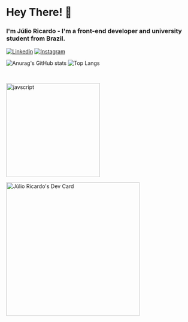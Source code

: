 
# Hey There! 👾

### I'm Júlio Ricardo - I'm a front-end developer and university student from Brazil.
[![Linkedin](https://img.shields.io/badge/LinkedIn-0077B5?style=for-the-badge&logo=linkedin&logoColor=white)](www.linkedin.com/in/júlio-ricardo-milcharek-cavalheiro)
[![Instagram](https://img.shields.io/badge/Instagram-E4405F?style=for-the-badge&logo=instagram&logoColor=white)](https://www.instagram.com/julioricardoz)

![Anurag's GitHub stats](https://github-readme-stats.vercel.app/api?username=JRCavalheiro1&show_icons=true&title_color=5098e9&text_color=a4acb3&bg_color=0d1117&border_color=292e35)
![Top Langs](https://github-readme-stats.vercel.app/api/top-langs/?username=JRCavalheiro1&layout=compact&bg_color=0d1117&title_color=5098e9&text_color=ffffff&border_color=292e35)

<br/>
<p >
  <a href="https://skillicons.dev">
    <img width="250" alt="javscript" src="https://skillicons.dev/icons?i=js,ts,react,git"/>
  </a>
</p>
<a href="https://app.daily.dev/jlioricardo"><img src="https://api.daily.dev/devcards/v2/XKKhTjriYa2BtZehGFQEz.png?r=1ee&type=default" width="356" alt="Júlio Ricardo's Dev Card"/></a>
